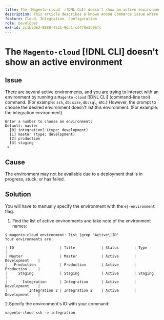```yaml
---
title: The `Magento-cloud` [!DNL CLI] doesn't show an active environment
description: This article describes a known Adobe Commerce issue where the `Magento-cloud` [!DNL CLI] (command-line tool) does not show an active environment.
feature: Cloud, Integration, Configuration
role: Developer
exl-id: 3c1b5de2-8888-4531-9dc1-cd478e3c96fc
---
```

# The `Magento-cloud` [!DNL CLI] doesn't show an active environment

## Issue

There are several active environments, and you are trying to interact with an environment by running a `Magento-cloud` [!DNL CLI] (command-line tool) command. (For example: `ssh`, `db:size`, `db:sql`, etc.)
However, the prompt to choose the desired environment doesn't list this environment. (For example: the integration environment)

```
Enter a number to choose an environment:
Default: master
  [0] integration2 (type: development)
  [1] master (type: development)
  [2] production
  [3] staging
 >
```

## Cause

The environment may not be available due to a deployment that is in progress, stuck, or has failed.

## Solution

You will have to manually specify the environment with the `e|-environment` flag.

1. Find the list of active environments and take note of the environment names:

```
$ magento-cloud environment: list |grep "Active\|ID"
Your environments are:

| ID                     | Title            | Status       | Type           |
| Master                 | Master           | Active       | Development    |
|   Production           | Production       | Active       | Production     |
|     Staging            | Staging          | Active       | Staging        |
|       Integration      | Integration      | Active       | Development    |
|          Integration 2 | Integration 2    | Active       | Development    |
```

 2.Specify the environment's ID with your command:

   `magento-cloud ssh -e integration`
